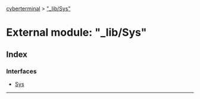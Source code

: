 [cyberterminal](../README.md) > ["_lib/Sys"](../modules/__lib_sys_.md)



# External module: "_lib/Sys"

## Index

### Interfaces

* [Sys](../interfaces/__lib_sys_.sys.md)



---
